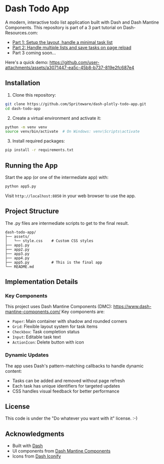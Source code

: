 # Dash Todo App

A modern, interactive todo list application built with Dash and Dash Mantine Components.
This repository is part of a 3 part tutorial on Dash-Resources.com:
- [Part 1: Setup the layout, handle a minimal task list](https://dash-resources.com/build-a-to-do-app-in-python-with-dash-part-1-3/)
- [Part 2: Handle multiple lists and save tasks on page reload](https://dash-resources.com/build-a-to-do-app-in-python-with-dash-part-1-3/)
- Part 3 coming soon...

Here's a quick demo:
https://github.com/user-attachments/assets/a3071447-ea5c-45b8-b737-819e2fc687e4


## Installation

1. Clone this repository:
```bash
git clone https://github.com/Spriteware/dash-plotly-todo-app.git
cd dash-todo-app
```

2. Create a virtual environment and activate it:
```bash
python -m venv venv
source venv/bin/activate  # On Windows: venv\Scripts\activate
```

3. Install required packages:
```bash
pip install -r requirements.txt
```

## Running the App

Start the app (or one of the intermediate app) with:
```bash
python app5.py
```

Visit `http://localhost:8050` in your web browser to use the app.

## Project Structure

The .py files are intermediate scripts to get to the final result. 
```
dash-todo-app/
├── assets/         
│   └── style.css    # Custom CSS styles
├── app1.py          
├── app2.py
├── app3.py
├── app4.py
├── app5.py          # This is the final app
└── README.md
```

## Implementation Details

### Key Components

This project uses Dash Mantine Components (DMC): https://www.dash-mantine-components.com/
Key components are:
- `Paper`: Main container with shadow and rounded corners
- `Grid`: Flexible layout system for task items
- `Checkbox`: Task completion status
- `Input`: Editable task text
- `ActionIcon`: Delete button with icon

### Dynamic Updates

The app uses Dash's pattern-matching callbacks to handle dynamic content:
- Tasks can be added and removed without page refresh
- Each task has unique identifiers for targeted updates
- CSS handles visual feedback for better performance

## License

This code is under the "Do whatever you want with it" license. :-)

## Acknowledgments

- Built with [Dash](https://dash.plotly.com/)
- UI components from [Dash Mantine Components](https://dash-mantine-components.com/)
- Icons from [Dash Iconify](https://github.com/snehilvj/dash-iconify)
